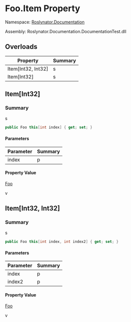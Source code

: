 # Foo\.Item Property

Namespace: [Roslynator.Documentation](../../README.md)

Assembly: Roslynator\.Documentation\.DocumentationTest\.dll

## Overloads

| Property | Summary |
| -------- | ------- |
| Item\[Int32, Int32\] | s |
| Item\[Int32\] | s |

## Item\[Int32\]

### Summary

s

```csharp
public Foo this[int index] { get; set; }
```

#### Parameters

| Parameter | Summary |
| --------- | ------- |
| index | p |

#### Property Value

[Foo](../README.md)

v


## Item\[Int32, Int32\]

### Summary

s

```csharp
public Foo this[int index, int index2] { get; set; }
```

#### Parameters

| Parameter | Summary |
| --------- | ------- |
| index | p |
| index2 | p |

#### Property Value

[Foo](../README.md)

v


